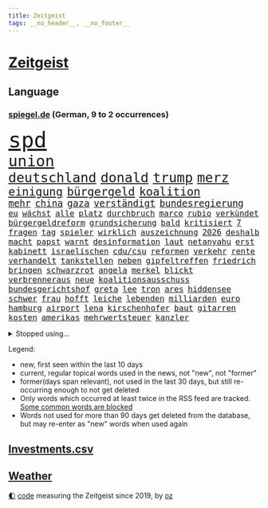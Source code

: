 ```yaml
---
title: Zeitgeist
tags: __no_header__, __no_footer__
---
```


# [Zeitgeist](https://oliz.io/zeitgeist/)

## Language

<h3><a href="https://www.spiegel.de" target="_blank">spiegel.de</a> (German, 9 to 2 occurrences)</h3>
<p style="font-family:monospace">
<span style="font-size:32pt"><a href="news_links.html#spd" class="current">spd</a></span>
<br>
<span style="font-size:23pt"><a href="news_links.html#union" class="current">union</a></span>
<br>
<span style="font-size:20pt"><a href="news_links.html#deutschland" class="current">deutschland</a></span>
<span style="font-size:20pt"><a href="news_links.html#donald" class="current">donald</a></span>
<span style="font-size:20pt"><a href="news_links.html#trump" class="current">trump</a></span>
<span style="font-size:20pt"><a href="news_links.html#merz" class="current">merz</a></span>
<br>
<span style="font-size:17pt"><a href="news_links.html#einigung" class="current">einigung</a></span>
<span style="font-size:17pt"><a href="news_links.html#bürgergeld" class="current">bürgergeld</a></span>
<span style="font-size:17pt"><a href="news_links.html#koalition" class="current">koalition</a></span>
<br>
<span style="font-size:14pt"><a href="news_links.html#mehr" class="current">mehr</a></span>
<span style="font-size:14pt"><a href="news_links.html#china" class="current">china</a></span>
<span style="font-size:14pt"><a href="news_links.html#gaza" class="current">gaza</a></span>
<span style="font-size:14pt"><a href="news_links.html#verständigt" class="current">verständigt</a></span>
<span style="font-size:14pt"><a href="news_links.html#bundesregierung" class="current">bundesregierung</a></span>
<br>
<span style="font-size:12pt"><a href="news_links.html#eu" class="current">eu</a></span>
<span style="font-size:12pt"><a href="news_links.html#wächst" class="current">wächst</a></span>
<span style="font-size:12pt"><a href="news_links.html#alle" class="current">alle</a></span>
<span style="font-size:12pt"><a href="news_links.html#platz" class="current">platz</a></span>
<span style="font-size:12pt"><a href="news_links.html#durchbruch" class="current">durchbruch</a></span>
<span style="font-size:12pt"><a href="news_links.html#marco" class="current">marco</a></span>
<span style="font-size:12pt"><a href="news_links.html#rubio" class="current">rubio</a></span>
<span style="font-size:12pt"><a href="news_links.html#verkündet" class="current">verkündet</a></span>
<span style="font-size:12pt"><a href="news_links.html#bürgergeldreform" class="current">bürgergeldreform</a></span>
<span style="font-size:12pt"><a href="news_links.html#grundsicherung" class="current">grundsicherung</a></span>
<span style="font-size:12pt"><a href="news_links.html#bald" class="current">bald</a></span>
<span style="font-size:12pt"><a href="news_links.html#kritisiert" class="current">kritisiert</a></span>
<span style="font-size:12pt"><a href="news_links.html#7" class="current">7</a></span>
<span style="font-size:12pt"><a href="news_links.html#fragen" class="current">fragen</a></span>
<span style="font-size:12pt"><a href="news_links.html#tag" class="current">tag</a></span>
<span style="font-size:12pt"><a href="news_links.html#spieler" class="current">spieler</a></span>
<span style="font-size:12pt"><a href="news_links.html#wirklich" class="current">wirklich</a></span>
<span style="font-size:12pt"><a href="news_links.html#auszeichnung" class="current">auszeichnung</a></span>
<span style="font-size:12pt"><a href="news_links.html#2026" class="current">2026</a></span>
<span style="font-size:12pt"><a href="news_links.html#deshalb" class="current">deshalb</a></span>
<span style="font-size:12pt"><a href="news_links.html#macht" class="current">macht</a></span>
<span style="font-size:12pt"><a href="news_links.html#papst" class="current">papst</a></span>
<span style="font-size:12pt"><a href="news_links.html#warnt" class="current">warnt</a></span>
<span style="font-size:12pt"><a href="news_links.html#desinformation" class="current">desinformation</a></span>
<span style="font-size:12pt"><a href="news_links.html#laut" class="current">laut</a></span>
<span style="font-size:12pt"><a href="news_links.html#netanyahu" class="current">netanyahu</a></span>
<span style="font-size:12pt"><a href="news_links.html#erst" class="current">erst</a></span>
<span style="font-size:12pt"><a href="news_links.html#kabinett" class="current">kabinett</a></span>
<span style="font-size:12pt"><a href="news_links.html#israelischen" class="current">israelischen</a></span>
<span style="font-size:12pt"><a href="news_links.html#cdu/csu" class="current">cdu/csu</a></span>
<span style="font-size:12pt"><a href="news_links.html#reformen" class="current">reformen</a></span>
<span style="font-size:12pt"><a href="news_links.html#verkehr" class="current">verkehr</a></span>
<span style="font-size:12pt"><a href="news_links.html#rente" class="current">rente</a></span>
<span style="font-size:12pt"><a href="news_links.html#verhandelt" class="current">verhandelt</a></span>
<span style="font-size:12pt"><a href="news_links.html#tankstellen" class="current">tankstellen</a></span>
<span style="font-size:12pt"><a href="news_links.html#neben" class="current">neben</a></span>
<span style="font-size:12pt"><a href="news_links.html#gipfeltreffen" class="current">gipfeltreffen</a></span>
<span style="font-size:12pt"><a href="news_links.html#friedrich" class="current">friedrich</a></span>
<span style="font-size:12pt"><a href="news_links.html#bringen" class="current">bringen</a></span>
<span style="font-size:12pt"><a href="news_links.html#schwarzrot" class="current">schwarzrot</a></span>
<span style="font-size:12pt"><a href="news_links.html#angela" class="current">angela</a></span>
<span style="font-size:12pt"><a href="news_links.html#merkel" class="current">merkel</a></span>
<span style="font-size:12pt"><a href="news_links.html#blickt" class="current">blickt</a></span>
<span style="font-size:12pt"><a href="news_links.html#verbrenneraus" class="current">verbrenneraus</a></span>
<span style="font-size:12pt"><a href="news_links.html#neue" class="current">neue</a></span>
<span style="font-size:12pt"><a href="news_links.html#koalitionsausschuss" class="current">koalitionsausschuss</a></span>
<span style="font-size:12pt"><a href="news_links.html#bundesgerichtshof" class="current">bundesgerichtshof</a></span>
<span style="font-size:12pt"><a href="news_links.html#greta" class="current">greta</a></span>
<span style="font-size:12pt"><a href="news_links.html#lee" class="current">lee</a></span>
<span style="font-size:12pt"><a href="news_links.html#tron" class="new">tron</a></span>
<span style="font-size:12pt"><a href="news_links.html#ares" class="new">ares</a></span>
<span style="font-size:12pt"><a href="news_links.html#hiddensee" class="new">hiddensee</a></span>
<span style="font-size:12pt"><a href="news_links.html#schwer" class="current">schwer</a></span>
<span style="font-size:12pt"><a href="news_links.html#frau" class="current">frau</a></span>
<span style="font-size:12pt"><a href="news_links.html#hofft" class="current">hofft</a></span>
<span style="font-size:12pt"><a href="news_links.html#leiche" class="current">leiche</a></span>
<span style="font-size:12pt"><a href="news_links.html#lebenden" class="current">lebenden</a></span>
<span style="font-size:12pt"><a href="news_links.html#milliarden" class="current">milliarden</a></span>
<span style="font-size:12pt"><a href="news_links.html#euro" class="current">euro</a></span>
<span style="font-size:12pt"><a href="news_links.html#hamburg" class="current">hamburg</a></span>
<span style="font-size:12pt"><a href="news_links.html#airport" class="current">airport</a></span>
<span style="font-size:12pt"><a href="news_links.html#lena" class="current">lena</a></span>
<span style="font-size:12pt"><a href="news_links.html#kirschenhofer" class="new">kirschenhofer</a></span>
<span style="font-size:12pt"><a href="news_links.html#baut" class="current">baut</a></span>
<span style="font-size:12pt"><a href="news_links.html#gitarren" class="new">gitarren</a></span>
<span style="font-size:12pt"><a href="news_links.html#kosten" class="current">kosten</a></span>
<span style="font-size:12pt"><a href="news_links.html#amerikas" class="current">amerikas</a></span>
<span style="font-size:12pt"><a href="news_links.html#mehrwertsteuer" class="current">mehrwertsteuer</a></span>
<span style="font-size:12pt"><a href="news_links.html#kanzler" class="current">kanzler</a></span>
</p>
<details>
<summary>Stopped using...</summary>
<p class="former" style="font-size:12pt">
coronapandemie(1813) helfer(1813) and(1811) ausschreitungen(1811) danach(1811) lindner(1811) szenen(1811) 6(1810) abgesagt(1810) aufnahmen(1810) bekannte(1810) beobachten(1810) herrscht(1810) queen(1810) 75(1809) pause(1809) gestoßen(1808) hotel(1808) abstimmen(1807) brasilien(1807) engagement(1807) fälle(1807) häuser(1807) meer(1807) mitunter(1807) nachfolge(1807) richtig(1807) senat(1807) südkorea(1807) babys(1806) länge(1806) präsentieren(1806) san(1806) smartphone(1806) wünschen(1806) durchsetzen(1805) innenministerium(1805) kassiert(1805) lösen(1805) unterwegs(1805) verheerenden(1805) zustand(1805) öfter(1805) überlebt(1805) förderung(1804) großteil(1804) halbfinale(1804) rassistische(1804) geldstrafe(1803) nba(1803) spdpolitiker(1803) studierenden(1803) tausenden(1803) verteidigungsministerium(1803) geworfen(1802) kämpfer(1802) südafrika(1802) illegal(1801) stürmer(1801) versuchte(1801) absturz(1800) bevölkerung(1800) längere(1800) passt(1800) siegen(1800) volksrepublik(1800) 10(1797) anschließend(1797) lkw(1797) 29(1796) irak(1796) 23(1795) hoher(1795) schwierige(1795) debatten(1794) achten(1793) juristisch(1793) jüngere(1793) zweimal(1792) mehrerer(1791) tut(1791) begriff(1790) rechtzeitig(1790) sozialdemokraten(1789) lücke(1787) spitzenreiter(1787) staffel(1786) zurückgegangen(1786) empfängt(1784) top(1784) warm(1783) ausrüstung(1782) kräfte(1781) trug(1781) uni(1779) fehlende(1775) unterdessen(1775) zeigten(1775) retter(1773) reist(1771) bewegt(1769) vermisste(1769) angeboten(1768) geblieben(1767) gehabt(1766) last(1738) unfälle(1597) abgegeben(1587) serbien(1570) vorsicht(1564) zerstörte(1551) schrumpft(1535) partnerschaft(1532) tour(1532) verletzten(1481) irritiert(1471) eingeführt(1439) ungewöhnliche(1417) militärischen(1400) loch(1390) invasion(1389) verabschieden(1380) erschwert(1364) genehmigt(1358) verweist(1329) aufhören(1319) triumphiert(1310) rené(1308) gelöst(1301) indem(1266) überlebenden(1261) handys(1256) politisches(1220) sinne(1220) sylt(1220) libanon(1213) ausbauen(1210) baum(1189) toilette(1157) lebenslange(1133) ganzes(1132) raten(1131) peru(1124) nackt(1115) kollege(1097) angreifen(1091) pakete(1078) freundschaft(1070) razzien(1070) mama(1063) eric(1048) fängt(1047) fenster(1024) day(998) ständig(967) panik(953) karin(952) stil(943) radfahrer(941) kreuz(917) dringen(914) beides(913) betrunkener(903) kader(901) startete(895) hoeneß(884) beine(877) auffällig(868) pilot(856) beruft(845) bekennt(844) model(830) qualität(830) steve(821) desaster(800) politikerinnen(790) argentiniens(778) albtraum(775) gedreht(770) anzeige(769) lady(769) us(765) unten(757) sportlich(730) 43(717) handball(709) bestätigte(695) beteiligung(692) dokument(691) mangelt(681) tennisprofi(681) beendete(661) bundestagswahl(658) sowohl(650) kriegsschiffe(640) paare(639) usdollar(638) riesigen(637) grundgesetz(635) guardiola(634) rutscht(622) spekulationen(622) brandenburgischen(620) pazifik(616) erfolgreichen(609) zweieinhalb(599) stellung(598) prallte(596) shein(596) korrigiert(592) nationalsozialismus(588) gymnasium(587) fragte(581) historisch(581) meisterschaft(581) anfeindungen(575) fair(566) eukommissionspräsidentin(563) lüge(561) verdachts(560) f(558) kürze(557) dominanz(554) haiti(546) abgrund(542) messen(537) katja(530) statistische(530) polizistin(526) publikums(512) anlegen(502) films(502) geheiratet(497) verlegen(493) polarisiert(490) azubis(486) kennedy(485) ausgesagt(482) robin(478) chris(477) rassistischer(470) basel(469) sonja(468) psychologie(466) sätzen(463) gefangen(459) litt(459) zuerst(459) rückblick(458) situationen(456) stream(455) verstärken(450) erfinden(449) sichtbar(448) günstig(447) autounfall(446) rico(441) entgehen(438) indiens(437) ertrunken(435) enger(433) steuert(432) geurteilt(426) löschen(423) drohenden(416) sechsten(414) klappen(413) sitzung(412) kürzungen(409) vertretern(406) georgia(404) ceo(401) status(399) wolf(399) hans(397) portugals(392) echt(391) begleiter(386) 30000(383) jannik(383) sinner(383) design(382) winkt(382) kleinkind(379) liam(377) missgeschick(373) rechtswidrig(373) verbraucherzentrale(372) prominenter(371) teller(371) eberl(365) verfassung(362) ausgehen(360) vermittelt(357) schwerste(346) kanadische(341) hilflos(339) zöllen(337) johannes(335) verlief(335) 8(331) miersch(329) atomwaffen(328) bürgern(325) vereine(321) hochschule(320) milliardenhöhe(318) nordkoreanische(315) puerto(311) bruttoinlandsprodukt(310) entgleist(309) benko(308) nutzung(308) siemens(308) bestseller(307) gerast(307) jude(307) aufnehmen(305) amerikanern(303) bangt(303) preisverleihung(301) leiten(296) verheerende(294) usgesundheitsminister(292) vergangenes(292) angestellte(291) löwe(291) akuter(290) linnemann(289) pentagon(288) beworben(284) birgt(284) kardinal(283) ratschläge(283) besonderer(282) hilfsorganisation(282) günstiges(280) manches(280) geheimdienstchef(278) volle(277) wirtschaftsministerium(275) beamter(274) kannten(274) demonstrierten(273) signagründer(273) bewundert(272) antonio(271) abschneiden(270) halbinsel(270) schwerem(269) vergiftet(268) vorsorge(268) charité(264) veränderung(264) hilferuf(263) axt(262) befreundet(262) gläubigen(260) fließt(258) 14jähriger(257) unvermittelt(257) baustellen(256) juristische(256) ostdeutschen(255) frost(254) achtelfinale(253) panama(253) regierte(251) bewaffneten(250) durchsuchten(250) gekostet(250) kyjiws(248) lehrern(248) szenario(248) trocken(248) treu(247) verpflichtende(247) linkenpolitikerin(246) übernommen(245) bedingt(243) cdugeneralsekretär(242) unverletzt(241) senioren(240) rechnerisch(239) vorzugehen(239) linkenpolitiker(238) atomprogramm(236) stört(235) xabi(233) bundespolizisten(231) spielplatz(229) vize(229) zollkrieg(229) user(228) aufbauen(227) ausweiten(227) dankt(226) nationalspielerin(225) applaus(224) stadtrat(224) agiert(223) rüdiger(223) biopic(221) lübeck(220) sauber(218) 800(217) karten(217) schießerei(216) wale(216) großaufgebot(213) aufgehen(212) kippte(211) urteilt(210) pech(209) ostens(208) salvador(208) erzürnt(207) zollpolitik(207) erfolgte(206) swinton(206) tilda(206) vorgeführt(206) center(205) klarer(205) klischees(205) enthält(204) henning(204) berechnen(203) karrierecoach(201) tunnel(201) bitter(200) klo(199) prien(199) gestärkt(198) office(198) ärztin(198) schlachtfeld(197) charterflug(195) lebensgefährtin(195) kredite(193) schlucken(193) astronaut(192) widersprechen(191) führenden(190) ifo(190) selbstverständlich(190) antreibt(188) beifahrer(188) lwiw(185) argumentiert(182) waldbrand(182) disqualifiziert(181) riskiert(181) wohnungsnot(181) zittert(179) bildungssystem(178) zivile(178) grundlage(177) monster(177) sportart(177) big(176) schwanger(175) genervt(174) camilla(172) bayernprofi(171) konstantin(171) stationiert(169) bahnfahren(168) dfbelf(168) englands(168) flieht(168) heimliche(168) josephine(168) leif(167) fußballwmqualifikation(166) angefacht(165) bestellt(165) gramm(165) kassieren(165) reaktiviert(164) regelverstoß(164) irritationen(163) koalitionsvertrag(163) kriminalpolizei(163) moschee(163) diskret(160) spione(160) verläuft(160) jusochef(159) türmer(159) steinbach(158) thompson(158) bildungsministerium(157) dieselbe(156) verleiht(156) weltberühmt(156) eliteuniversität(155) karsten(155) shoppen(155) superheld(155) sensation(154) umstrittener(154) ausverkauft(153) zurückzuholen(153) besitzen(152) olivia(152) rüstungskonzern(152) lukrativen(151) abgaben(150) arthur(150) obsession(150) del(149) notlage(149) residenz(149) ticket(149) zerfällt(148) elizabeth(147) jusos(146) misstrauen(146) spezialkräfte(146) verleger(146) durchfall(145) uli(145) verschleiern(145) bezweifeln(144) hochhaus(144) entlastung(143) rein(143) südtirol(143) held(142) dürre(141) komödie(141) mühe(141) vorbestraft(141) nachfolgers(139) zeremonie(138) alzheimer(137) bibliothek(137) diplomaten(137) martialische(137) postings(137) verschwörung(137) außenministerium(136) dankeschön(136) kriegstüchtigkeit(136) nordosten(136) forciert(135) jamie(135) losgegangen(135) reiner(135) verbleib(135) zucker(135) abschiebepolitik(133) beschwichtigen(133) bundesbürger(133) stützen(133) 2005(132) bootsunglück(132) zolldeal(132) bewusste(130) pubertät(130) spuckt(130) österreicher(129) andy(128) niederländer(128) andrea(127) vorsprechen(127) technisch(126) zuflucht(126) afdverbot(125) flaute(125) geiselvideo(124) modi(124) rätselhafter(124) schnappte(124) entwurf(123) weltberühmten(123) ausgetreten(122) medizinischer(122) verbrannt(122) exil(121) irische(121) drohnenschwärme(119) konflikten(119) militärparade(119) ministers(119) pianist(119) ralf(119) handelsdeal(118) rotes(118) uboote(118) araghchi(117) hits(117) rentenreform(117) vollzieht(117) curtis(116) söldner(116) arbeitszeit(115) etappensieg(114) härtetest(114) ideal(114) rucksack(114) südamerikanischen(114) zeitraum(114) harmonie(113) herausgegeben(113) ukrainischer(113) bundestagsvizepräsident(112) mordkommission(112) anderson(111) traumjob(111) abholzung(110) leyens(110) prävention(110) trio(110) eingeschlagen(109) foster(109) außenministers(108) bonität(108) lammy(108) rückwärts(108) undenkbar(108) untersuchen(108) kühne(107) modernisieren(106) intensivstation(105) lebensjahr(105) naturkatastrophen(105) neurowissenschaftler(105) 1300(104) herbe(104) gegend(103) trikots(103) verbliebene(103) tournee(102) hungern(101) american(100) aryna(100) besitzerin(100) donbass(100) freigestellt(100) gewartet(100) sabalenka(100) sterbehilfe(100) abu(99) werkzeug(99) gepäckträger(98) ortlieb(98) seltsam(98) surfer(98) ten(98) austreten(97) beängstigend(97) trümmer(97) örtlichen(97) angetan(96) großstadt(96) logo(96) atomenergiebehörde(95) palästinenserstaat(95) transfer(95) bezüge(94) invasiven(94) ozeane(94) ruinieren(94) 1200(93) boxing(93) imane(93) khelif(93) saisonauftakt(93) vorbeugen(93) mitgliedstaaten(92) monatlich(92) absolviert(91) ausstatten(91) kolumbien(91) militärputsch(91) millionenstadt(91) rätselt(91) deutz(90) geschlechtstests(90) kreuzes(90) rechenzentren(90) bardem(89) egos(89) generalstab(89) musical(89) satire(89) siedlungspolitik(89) vertrauensfrage(89) afghanische(88) assistentin(88) militäreinsatz(88) amokläufer(87) chefideologe(87) jupiter(87) jülich(87) notoperiert(87) schnellster(87) supercomputer(87) umplanen(87) wg(87) habecks(86) iaeachef(86) stadler(86) fluggesellschaft(85) klimaanlage(85) knöpfe(85) statistischen(85) tennisstar(85) angelegten(84) belém(84) gitarrist(84) ifw(84) sky(84) usverteidigungsministerium(84) schatz(83) staatskrise(83) zverevs(83) babyboomer(82) darren(82) identifikation(82) steuersenkungen(82) verunsicherten(82) aktivität(81) außenseiter(81) briefwahl(81) football(81) füchse(81) konsortium(81) ärgern(81) 43jähriger(80) angriffs(80) assadregimes(80) erdöl(80) luftgewehr(80) strände(80) angler(79) atombehörde(79) aufgebrochen(79) bitch(79) hochzeiten(79) stücke(79) zypern(79) aaron(78) abgezweigt(78) ausgab(78) eagle(78) mick(78) neunjährige(78) carter(77) onlinebetrüger(77) pamela(77) simpel(77) fremder(76) imperium(76) nbateam(76) perfekte(76) schleppern(76) spritztour(76) taktisch(76) jogger(75) montenegro(75) norman(75) stararchitekt(75) voranzutreiben(75) entwürdigenden(74) feststellen(74) freibäder(74) hitziger(74) sekretärin(74) suizid(74) teenagers(74) beschränkungen(73) billion(73) heiratet(73) milliardenbewertung(73) usdemokrat(73) arbeitern(72) durchfallerkrankungen(72) kulturellen(72) these(72) 1974(71) männchen(71) sommerferien(71) ubahnen(71) usdemokratie(71) begeisterte(70) buffalo(70) defekts(70) steuerzahler(70) aufschlag(69) bedrohlicher(69) bundesamts(69) todesfallen(69) verwandeln(69) altbundeskanzler(68) barrel(68) donau(68) eisverkäufer(68) erdoğans(68) gaspreise(68) kronprinzessin(68) momfluencerinnen(68) seziert(68) staatsmedien(68) zusetzt(68) absatzzahlen(67) engsten(67) entzünden(67) finalistin(67) hauchdünner(67) humanity(67) hässliche(67) krebskranker(67) neuartigen(67) onlineshopping(67) diagnostik(66) freifahrtschein(66) indigenen(66) konzentrationslager(66) seenotrettung(66) transfermarkt(66) virgin(66) wiedereröffnet(66) fluglinie(65) frances(65) grossi(65) kameramann(65) plagen(65) reiches(65) spitzenverdiener(65) stinkende(65) verhältnismäßig(65) wettstreit(65) doppelsieg(63) dress(63) engpässe(63) europaweit(63) grobe(63) nouripour(63) omid(63) senkrecht(63) anträge(62) betriebe(62) endgegner(62) enttäuschen(62) hausbesuch(62) kreuzfahrtschiffen(62) thw(62) wickelt(62) besichtigt(61) bundesschülerkonferenz(61) delling(61) entschädigungen(61) geschäftsmodell(61) stapeln(61) vermehrte(61) beworbenen(60) dream(60) inspekteur(60) klavier(60) kreises(60) naturschützer(60) vergewaltigungen(60) wetterlagen(60) antike(59) barbora(59) krejcikova(59) luna(59) stammenden(59) stier(59) donnarumma(58) innovationen(58) mtv(58) mächtig(58) ostküste(58) sprinter(58) abreise(57) aufnahmeprogramm(57) eigenem(57) girls(57) grandslamtitel(57) grauens(57) institut(57) total(57) trainerinnen(57) ursprünglich(57) ahrtal(56) gastronomen(56) halbzeit(56) kleinflugzeugs(56) kletterin(56) ländlichen(56) päckchen(56) völkermords(56) werbekampagne(56) zutaten(56) anwesens(55) effektiv(55) finanzierbar(55) gehorsam(55) landsleute(55) notlagen(55) professor(55) dauerstreit(54) gross(54) kante(54) sportgerichtshof(54) befördert(53) geschwindigkeit(53) hochwasserwarnung(53) kaltgestellt(53) menschlich(53) spannendsten(53) staatsbürgerschaft(53) unzeit(53) wiegeln(53) australia(52) eukommissionschefin(52) evan(52) mitverantwortlich(52) verbal(52) entwendeten(51) nett(51) normandie(51) saal(51) schwört(51) studienplätze(51) unsportlichkeit(51) versöhner(51) achtung(50) demokratisch(50) g20gipfel(50) hochsicherheitsgefängnis(50) huhn(50) ishiba(50) kreuzfahrtschiffe(50) polizeibeamte(50) shigeru(50) wasserschutzpolizei(50) berühmteste(49) erben(49) gesünder(49) musikfestival(49) oscargewinner(49) potenz(49) rezeptsammlungen(49) skurril(49) demonstrativ(48) eingeweiht(48) harrypotterserie(48) hinterzogen(48) milka(48) rückzahlung(48) spremberg(48) institutionen(47) jena(47) point(47) renovierung(47) bejubeln(46) cocacola(46) limoges(46) militärhilfen(46) mondbasis(46) sozialstaats(46) verunreinigung(46) abwahl(45) gestrandete(45) glich(45) versagt(45) alljährlich(44) matteo(44) beharren(43) beseitigen(43) kentert(43) tvsender(43) ergreifen(42) ersatzzug(42) golfen(42) haaren(42) herrchen(42) jawort(42) mont(42) nämlich(42) pkwmaut(42) türsteher(42) verzehr(42) vierbeiner(42) begleitung(41) clinton(41) geplatzten(41) notdurft(41) schlagersänger(41) sonnige(41) wrestler(41) berlusconi(40) geschlechter(40) holy(40) prosiebensat1(40) silvio(40) abbringen(39) amtsgericht(39) neeson(39) steckte(39) wackelt(39) ceconomy(38) exbotschafter(38) mediamarktsaturn(38) modewelt(38) räume(38) uboot(38) ukrainerin(38) weint(38) besonderes(37) liebich(37) neonazi(37) täterinnen(37) unbeabsichtigt(37) willst(37) erwerbstätigen(36) gottes(36) lebendes(36) mehrmals(36) palästinensische(36) personalabbau(36) strukturellen(36) ausgelegt(35) familienmitglied(35) flecken(35) koalitionsfraktionen(35) rind(35) taschenrechner(35) thor(35) bearbeitung(34) ewigen(34) mitteilung(34) universitätsklinikum(34) bildungsforscherin(33) diebstahls(33) jeansmarke(33) smalltalk(33) streiken(33) sweeney(33) triumphale(33) anknüpfen(32) fahrerlaubnis(32) generalstabschef(32) jahreswechsel(32) verbesserungen(32) verklagen(32) wölfe(32) zusammenkommen(32) botschafterin(31) merkels(31) cop30(30) gezahlt(30) pose(30) söders(30) unterbrechung(30) wunderschön(30) berlusconikonzern(29) engere(29) hanks(29) köster(29) messengerdiensten(29) mfe(29) nostalgie(29) pauline(29) uboots(29) unterstütze(29) windkraftanlagen(29) autoritäre(28) felssturz(28) fortuna(28) gruppenchats(28) kanzlei(28) kassierte(28) polzin(28) zdfsommerinterview(28) bildet(27) kraftwerke(27) spontane(27) teuerste(27) unterseekabel(27) arbeitsbedingungen(26) aufsteiger(26) dänischer(26) spielpläne(26) streitpunkte(26) tyson(26) vorsitzenden(26) zigarette(26) angestrebte(25) aspekte(25) auktion(25) auszuweiten(25) brodelt(25) erfahrener(25) fluten(25) unterbricht(25) filmfestival(24) sacha(24) zueinander(24) anzuerkennen(23) bestohlen(23) fundament(23) marinetochter(23) arbeitszeiten(22) einlassen(22) geschichtsschreibung(22) regionalliga(22) riviera(22) südchinesischen(22) usrichter(22) vielfältig(22) 275(21) bahnen(21) boxring(21) messungen(21) portauprince(21) wahlrecht(21) zuppi(21) druschbapipeline(20) einbringt(20) entgegensetzen(20) erdrutsch(20) globales(20) quark(20) roma(20) verregnete(20) jean(19) lehrkräften(19) offene(19) pakistans(19) wappentier(19) absurde(18) atomkraftwerks(18) aufwirft(18) hodgson(18) krankheitsfall(18) supertramp(18) diversen(17) staatsanwalt(17) crashs(16) gadgets(16) heimischer(16) negativen(16) stellvertreter(16) usfabrik(16) warwick(16) anwaltskanzlei(15) besteuern(15) brandstifter(15) entertainer(15) juristischer(15) krankgeschrieben(15) offenes(15) porsches(15) pumpt(15) soziales(15) verstöße(15) verwirrt(15) bandkollegen(14) bundestagsmandat(14) drohendem(14) entführungsfall(14) frauengefängnis(14) keime(14) kuscheln(14) schrecklichen(14) chronischen(13) hautfarbe(13) supercup(13) verschmutzung(13) verwechslung(13) abgeschobene(12) befinde(12) führungsriege(12) geöffnete(12) hagelte(12) hedgefondsmanager(12) wegner(12) angeklagter(11) attack(11) aufbewahrt(11) außergewöhnliche(11) deutschfranzösischen(11) elton(11) erfassen(11) fiktive(11) fremde(11) gerechter(11) pipeline(11) schlittert(11)
</p>
</details>
<p>Legend:
<ul>
<li><span class="new">new</span>, first seen within the last 10 days</li>
<li><span class="current">current</span>, regular topical words used in the news, not "new", not "former"</li>
<li><span class="former">former(days span relevant)</span>, not used in the last 30 days, but still re-occurring enough to not get deleted</li>
<li>Only words which occurred at least twice in the RSS feed are tracked. <a href="language/filters.py">Some common words are blocked</a></li>
<li>Words not used for more than 90 days get deleted from the database, but may re-enter as "new" words when used again</li>
</ul>
</p>

## [Investments](investments.html)[.csv](investments.csv)

## [Weather](weather.html)

<footer>
<a href="javascript:toggleTheme()" class="nav">🌓</a>
<a href="https://github.com/ooz/zeitgeist">code</a> measuring the Zeitgeist since 2019, by <a href="https://oliz.io">oz</a>
</footer>
